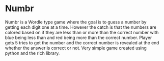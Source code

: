 # Numbr
Numbr is a Wordle type game where the goal is to guess a number by getting each digit one at a time.
However the catch is that the numbers are colored based on if they are less than or more than the correct number with blue being less than and red being more than the correct number.
Player gets 5 tries to get the number and the correct number is revealed at the end whether the answer is correct or not.
Very simple game created using python and the rich library.